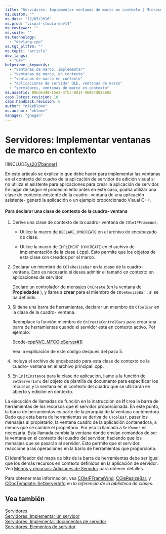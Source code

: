 ```yaml
---
title: "Servidores: Implementar ventanas de marco en contexto | Microsoft Docs"
ms.custom: ""
ms.date: "12/05/2016"
ms.prod: "visual-studio-dev14"
ms.reviewer: ""
ms.suite: ""
ms.technology: 
  - "devlang-cpp"
ms.tgt_pltfrm: ""
ms.topic: "article"
dev_langs: 
  - "C++"
helpviewer_keywords: 
  - "ventanas de marco, implementar"
  - "ventanas de marco, en contexto"
  - "ventanas de marco en contexto"
  - "aplicaciones de servidor OLE, ventanas de marco"
  - "servidores, ventanas de marco en contexto"
ms.assetid: 09bde4d8-15e2-4fba-8d14-9b954d926b92
caps.latest.revision: 10
caps.handback.revision: 6
author: "mikeblome"
ms.author: "mblome"
manager: "ghogen"
---
```

# Servidores: Implementar ventanas de marco en contexto
[!INCLUDE[vs2017banner](../assembler/inline/includes/vs2017banner.md)]

En este artículo se explica lo que debe hacer para implementar las ventanas en el contexto del cuadro de la aplicación de servidor de edición visual si no utiliza el asistente para aplicaciones para crear la aplicación de servidor.  En lugar de seguir el procedimiento antes en este caso, podría utilizar una clase de contexto existente de la cuadro\- ventana de una aplicación asistente\- generó la aplicación o un ejemplo proporcionado Visual C\+\+.  
  
#### Para declarar una clase de contexto de la cuadro\- ventana  
  
1.  Derive una clase de contexto de la cuadro\- ventana de `COleIPFrameWnd`.  
  
    -   Utilice la macro de `DECLARE_DYNCREATE` en el archivo de encabezado de clase.  
  
    -   Utilice la macro de `IMPLEMENT_DYNCREATE` en el archivo de implementación de la clase \(.cpp\).  Esto permite que los objetos de esta clase son creados por el marco.  
  
2.  Declarar un miembro de `COleResizeBar` en la clase de la cuadro\- ventana.  Esto es necesario si desea admitir el tamaño en contexto en aplicaciones de servidor.  
  
     Declare un controlador de mensajes `OnCreate` \(en la ventana de **Propiedades** \), y llame a **crear** para el miembro de `COleResizeBar` , si se ha definido.  
  
3.  Si tiene una barra de herramientas, declarar un miembro de `CToolBar` en la clase de la cuadro\- ventana.  
  
     Reemplace la función miembro de `OnCreateControlBars` para crear una barra de herramientas cuando el servidor está en contexto activo.  Por ejemplo:  
  
     [!code-cpp[NVC_MFCOleServer#1](../mfc/codesnippet/CPP/servers-implementing-in-place-frame-windows_1.cpp)]  
  
     Vea la explicación de este código después del paso 5.  
  
4.  Incluya el archivo de encabezado para esta clase de contexto de la cuadro\- ventana en el archivo principal .cpp.  
  
5.  En `InitInstance` para la clase de aplicación, llame a la función de `SetServerInfo` del objeto de plantilla de documento para especificar los recursos y la ventana en el contexto del cuadro que se utilizarán en abierto y edición en contexto.  
  
 La ejecución de llamadas de función en la instrucción de **if** crea la barra de herramientas de los recursos que el servidor proporcionada.  En este punto, la barra de herramientas es parte de la jerarquía de la ventana contenedora.  Dado que esta barra de herramientas se deriva de `CToolBar`, pasar los mensajes al propietario, la ventana cuadro de la aplicación contenedora, a menos que se cambie el propietario.  Por eso la llamada a `SetOwner` es necesaria.  Esta llamada cambia la ventana donde envían comandos de ser la ventana en el contexto del cuadro del servidor, haciendo que los mensajes que se pasarán al servidor.  Esto permite que el servidor reaccione a las operaciones en la barra de herramientas que proporciona.  
  
 El identificador del mapa de bits de la barra de herramientas debe ser igual que los demás recursos en contexto definidos en la aplicación de servidor.  Vea [Menús y recursos: Adiciones de Servidor](../mfc/menus-and-resources-server-additions.md) para obtener detalles.  
  
 Para obtener más información, vea [COleIPFrameWnd](../mfc/reference/coleipframewnd-class.md), [COleResizeBar](../mfc/reference/coleresizebar-class.md), y [CDocTemplate::SetServerInfo](../Topic/CDocTemplate::SetServerInfo.md) en *la referencia de la biblioteca de clases*.  
  
## Vea también  
 [Servidores](../mfc/servers.md)   
 [Servidores: Implementar un servidor](../mfc/servers-implementing-a-server.md)   
 [Servidores: Implementar documentos de servidor](../mfc/servers-implementing-server-documents.md)   
 [Servidores: Elementos de servidor](../mfc/servers-server-items.md)